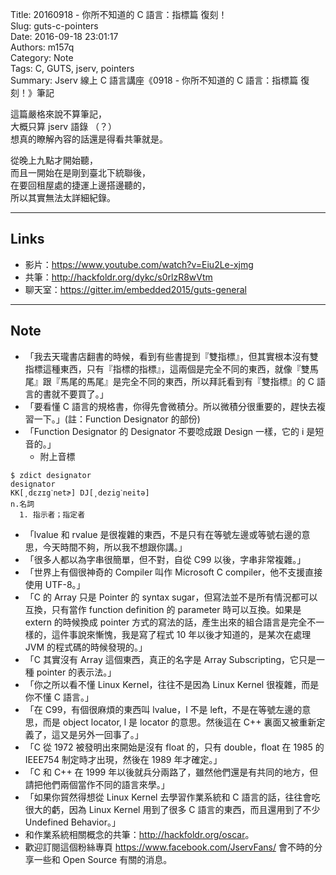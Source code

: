 Title: 20160918 - 你所不知道的 C 語言：指標篇 復刻！  
Slug: guts-c-pointers  
Date: 2016-09-18 23:01:17  
Authors: m157q  
Category: Note  
Tags: C, GUTS, jserv, pointers  
Summary: Jserv 線上 C 語言講座《0918 - 你所不知道的 C 語言：指標篇 復刻！》筆記  
  
  
這篇嚴格來說不算筆記，  
大概只算 jserv 語錄 （？）  
想真的瞭解內容的話還是得看共筆就是。  
  
從晚上九點才開始聽，  
而且一開始在是剛到臺北下統聯後，  
在要回租屋處的捷運上邊搭邊聽的，  
所以其實無法太詳細紀錄。  
  
---  
  
## Links  
  
+ 影片：<https://www.youtube.com/watch?v=Eiu2Le-xjmg>  
+ 共筆：<http://hackfoldr.org/dykc/s0rlzR8wVtm>  
+ 聊天室：<https://gitter.im/embedded2015/guts-general>  
  
---  
  
## Note  
  
+ 「我去天瓏書店翻書的時候，看到有些書提到『雙指標』，但其實根本沒有雙指標這種東西，只有『指標的指標』，這兩個是完全不同的東西，就像『雙馬尾』跟『馬尾的馬尾』是完全不同的東西，所以拜託看到有『雙指標』的 C 語言的書就不要買了。」  
+ 「要看懂 C 語言的規格書，你得先會微積分。所以微積分很重要的，趕快去複習一下。」(註：Function Designator 的部份)  
+ 「Function Designator 的 Designator 不要唸成跟 Design 一樣，它的 i 是短音的。」  
    + 附上音標  
```  
$ zdict designator  
designator  
KK[͵dɛzɪgˋnetɚ] DJ[͵dezigˋneitə]  
n.名詞  
  1. 指示者；指定者  
```  
+ 「lvalue 和 rvalue 是很複雜的東西，不是只有在等號左邊或等號右邊的意思，今天時間不夠，所以我不想跟你講。」  
+ 「很多人都以為字串很簡單，但不對，自從 C99 以後，字串非常複雜。」  
+ 「世界上有個很神奇的 Compiler 叫作 Microsoft C compiler，他不支援直接使用 UTF-8。」  
+ 「C 的 Array 只是 Pointer 的 syntax sugar，但寫法並不是所有情況都可以互換，只有當作 function definition 的 parameter 時可以互換。如果是 extern 的時候換成 pointer 方式的寫法的話，產生出來的組合語言是完全不一樣的，這件事說來慚愧，我是寫了程式 10 年以後才知道的，是某次在處理 JVM 的程式碼的時候發現的。」  
+ 「C 其實沒有 Array 這個東西，真正的名字是 Array Subscripting，它只是一種 pointer 的表示法。」  
+ 「你之所以看不懂 Linux Kernel，往往不是因為 Linux Kernel 很複雜，而是你不懂 C 語言。」  
+ 「在 C99，有個很麻煩的東西叫 lvalue，l 不是 left，不是在等號左邊的意思，而是 object locator, l 是 locator 的意思。然後這在 C++ 裏面又被重新定義了，這又是另外一回事了。」  
+ 「C 從 1972 被發明出來開始是沒有 float 的，只有 double，float 在 1985 的 IEEE754 制定時才出現，然後在 1989 年才確定。」  
+ 「C 和 C++ 在 1999 年以後就兵分兩路了，雖然他們還是有共同的地方，但請把他們兩個當作不同的語言來學。」  
+ 「如果你貿然得想從 Linux Kernel 去學習作業系統和 C 語言的話，往往會吃很大的虧，因為 Linux Kernel 用到了很多 C 語言的東西，而且還用到了不少 Undefined Behavior。」  
+ 和作業系統相關概念的共筆：<http://hackfoldr.org/oscar>。  
+ 歡迎訂閱這個粉絲專頁 <https://www.facebook.com/JservFans/> 會不時的分享一些和 Open Source 有關的消息。  
